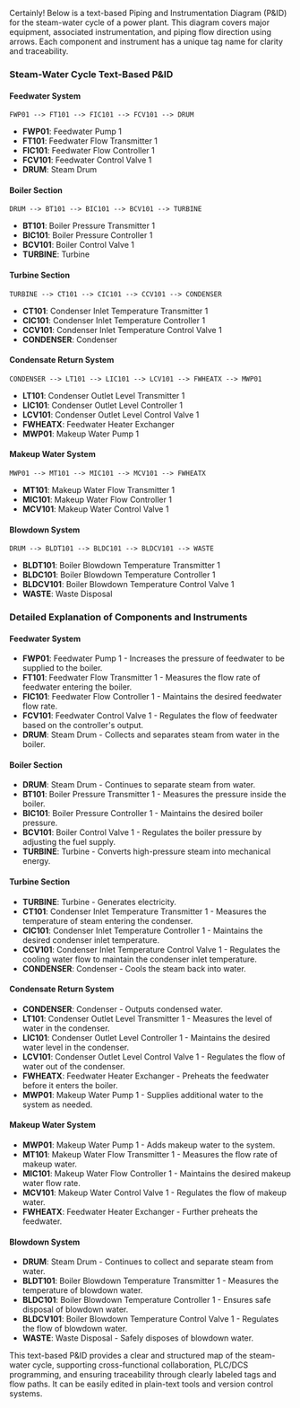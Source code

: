 Certainly! Below is a text-based Piping and Instrumentation Diagram (P&ID) for the steam-water cycle of a power plant. This diagram covers major equipment, associated instrumentation, and piping flow direction using arrows. Each component and instrument has a unique tag name for clarity and traceability.

### Steam-Water Cycle Text-Based P&ID

#### Feedwater System
```
FWP01 --> FT101 --> FIC101 --> FCV101 --> DRUM
```
- **FWP01**: Feedwater Pump 1
- **FT101**: Feedwater Flow Transmitter 1
- **FIC101**: Feedwater Flow Controller 1
- **FCV101**: Feedwater Control Valve 1
- **DRUM**: Steam Drum

#### Boiler Section
```
DRUM --> BT101 --> BIC101 --> BCV101 --> TURBINE
```
- **BT101**: Boiler Pressure Transmitter 1
- **BIC101**: Boiler Pressure Controller 1
- **BCV101**: Boiler Control Valve 1
- **TURBINE**: Turbine

#### Turbine Section
```
TURBINE --> CT101 --> CIC101 --> CCV101 --> CONDENSER
```
- **CT101**: Condenser Inlet Temperature Transmitter 1
- **CIC101**: Condenser Inlet Temperature Controller 1
- **CCV101**: Condenser Inlet Temperature Control Valve 1
- **CONDENSER**: Condenser

#### Condensate Return System
```
CONDENSER --> LT101 --> LIC101 --> LCV101 --> FWHEATX --> MWP01
```
- **LT101**: Condenser Outlet Level Transmitter 1
- **LIC101**: Condenser Outlet Level Controller 1
- **LCV101**: Condenser Outlet Level Control Valve 1
- **FWHEATX**: Feedwater Heater Exchanger
- **MWP01**: Makeup Water Pump 1

#### Makeup Water System
```
MWP01 --> MT101 --> MIC101 --> MCV101 --> FWHEATX
```
- **MT101**: Makeup Water Flow Transmitter 1
- **MIC101**: Makeup Water Flow Controller 1
- **MCV101**: Makeup Water Control Valve 1

#### Blowdown System
```
DRUM --> BLDT101 --> BLDC101 --> BLDCV101 --> WASTE
```
- **BLDT101**: Boiler Blowdown Temperature Transmitter 1
- **BLDC101**: Boiler Blowdown Temperature Controller 1
- **BLDCV101**: Boiler Blowdown Temperature Control Valve 1
- **WASTE**: Waste Disposal

### Detailed Explanation of Components and Instruments

#### Feedwater System
- **FWP01**: Feedwater Pump 1 - Increases the pressure of feedwater to be supplied to the boiler.
- **FT101**: Feedwater Flow Transmitter 1 - Measures the flow rate of feedwater entering the boiler.
- **FIC101**: Feedwater Flow Controller 1 - Maintains the desired feedwater flow rate.
- **FCV101**: Feedwater Control Valve 1 - Regulates the flow of feedwater based on the controller's output.
- **DRUM**: Steam Drum - Collects and separates steam from water in the boiler.

#### Boiler Section
- **DRUM**: Steam Drum - Continues to separate steam from water.
- **BT101**: Boiler Pressure Transmitter 1 - Measures the pressure inside the boiler.
- **BIC101**: Boiler Pressure Controller 1 - Maintains the desired boiler pressure.
- **BCV101**: Boiler Control Valve 1 - Regulates the boiler pressure by adjusting the fuel supply.
- **TURBINE**: Turbine - Converts high-pressure steam into mechanical energy.

#### Turbine Section
- **TURBINE**: Turbine - Generates electricity.
- **CT101**: Condenser Inlet Temperature Transmitter 1 - Measures the temperature of steam entering the condenser.
- **CIC101**: Condenser Inlet Temperature Controller 1 - Maintains the desired condenser inlet temperature.
- **CCV101**: Condenser Inlet Temperature Control Valve 1 - Regulates the cooling water flow to maintain the condenser inlet temperature.
- **CONDENSER**: Condenser - Cools the steam back into water.

#### Condensate Return System
- **CONDENSER**: Condenser - Outputs condensed water.
- **LT101**: Condenser Outlet Level Transmitter 1 - Measures the level of water in the condenser.
- **LIC101**: Condenser Outlet Level Controller 1 - Maintains the desired water level in the condenser.
- **LCV101**: Condenser Outlet Level Control Valve 1 - Regulates the flow of water out of the condenser.
- **FWHEATX**: Feedwater Heater Exchanger - Preheats the feedwater before it enters the boiler.
- **MWP01**: Makeup Water Pump 1 - Supplies additional water to the system as needed.

#### Makeup Water System
- **MWP01**: Makeup Water Pump 1 - Adds makeup water to the system.
- **MT101**: Makeup Water Flow Transmitter 1 - Measures the flow rate of makeup water.
- **MIC101**: Makeup Water Flow Controller 1 - Maintains the desired makeup water flow rate.
- **MCV101**: Makeup Water Control Valve 1 - Regulates the flow of makeup water.
- **FWHEATX**: Feedwater Heater Exchanger - Further preheats the feedwater.

#### Blowdown System
- **DRUM**: Steam Drum - Continues to collect and separate steam from water.
- **BLDT101**: Boiler Blowdown Temperature Transmitter 1 - Measures the temperature of blowdown water.
- **BLDC101**: Boiler Blowdown Temperature Controller 1 - Ensures safe disposal of blowdown water.
- **BLDCV101**: Boiler Blowdown Temperature Control Valve 1 - Regulates the flow of blowdown water.
- **WASTE**: Waste Disposal - Safely disposes of blowdown water.

This text-based P&ID provides a clear and structured map of the steam-water cycle, supporting cross-functional collaboration, PLC/DCS programming, and ensuring traceability through clearly labeled tags and flow paths. It can be easily edited in plain-text tools and version control systems.

